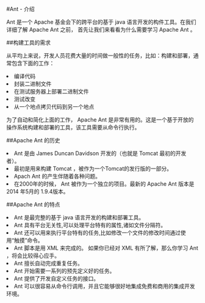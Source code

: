 ﻿#Ant - 介绍

Ant  是一个 Apache 基金会下的跨平台的基于 java 语言开发的构件工具。在我们详细了解 Apache Ant 之前， 首先让我们来看看为什么需要学习 Apache Ant 。

##构建工具的需求

从平均上来说，开发人员花费大量的时间做一般性的任务，比如：构建和部署，通常包含下面的工作：

<li>编译代码</li>
<li>封装二进制文件</li>
<li>在测试服务器上部署二进制文件</li>
<li>测试改变</li>
<li>从一个地点拷贝代码到另一个地点</li>


为了自动和简化上面的工作， Apache Ant 是非常有用的。这是一个基于开放的操作系统构建和部署的工具，该工具需要从命令行执行。

##Apache Ant 的历史

<li>Ant 是由 James Duncan Davidson 开发的（也就是 Tomcat 最初的开发者）。</li>
<li>最初是用来构建 Tomcat ，被作为一个Tomcat的发行版的一部分。</li>
<li>Apach Ant 的产生伴随着各种问题。</li>
<li>在2000年的时候， Ant 被作为一个独立的项目。最新的 Apache Ant 版本是 2014 年5月的 1.9.4版本。</li>

##Apache Ant 的特点

<li>Ant 是最完整的基于 java 语言开发的构建和部署工具。</li>
<li>Ant 具有平台无关性,可以处理平台特有的属性,诸如文件分隔符。</li>
<li>Ant 还可以用来执行平台特有的任务,比如修改一个文件的修改时间通过使用“触摸”命令。</li>
<li>Ant 脚本是用 XML 来完成的。 如果你已经对 XML 有所了解，那么你学习 Ant ，将会比较得心应手。</li>
<li>Ant 擅长自动完成重复任务。</li>
<li>Ant 开始需要一系列的预先定义好的任务。</li>
<li>Ant 提供了开发自定义任务的接口。</li>
<li>Ant 可以很容易从命令行调用，并且它能够很好地集成免费和商用的集成开发环境。</li>